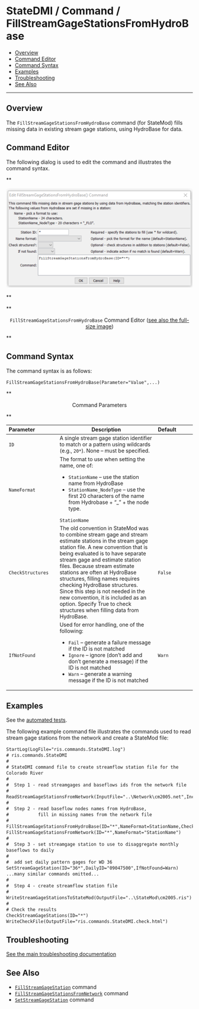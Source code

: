 # StateDMI / Command / FillStreamGageStationsFromHydroBase #

* [Overview](#overview)
* [Command Editor](#command-editor)
* [Command Syntax](#command-syntax)
* [Examples](#examples)
* [Troubleshooting](#troubleshooting)
* [See Also](#see-also)

-------------------------

## Overview ##

The `FillStreamGageStationsFromHydroBase` command (for StateMod)
fills missing data in existing stream gage stations, using HydroBase for data.

## Command Editor ##

The following dialog is used to edit the command and illustrates the command syntax.

**<p style="text-align: center;">
![FillStreamGageStationsFromHydroBase command editor](FillStreamGageStationsFromHydroBase.png)
</p>**

**<p style="text-align: center;">
`FillStreamGageStationsFromHydroBase` Command Editor (<a href="../FillStreamGageStationsFromHydroBase.png">see also the full-size image</a>)
</p>**

## Command Syntax ##

The command syntax is as follows:

```text
FillStreamGageStationsFromHydroBase(Parameter="Value",...)
```
**<p style="text-align: center;">
Command Parameters
</p>**

| **Parameter**&nbsp;&nbsp;&nbsp;&nbsp;&nbsp;&nbsp;&nbsp;&nbsp;&nbsp;&nbsp;&nbsp;&nbsp;&nbsp;&nbsp; | **Description** | **Default**&nbsp;&nbsp;&nbsp;&nbsp;&nbsp;&nbsp;&nbsp;&nbsp;&nbsp;&nbsp; |
| --------------|-----------------|----------------- |
| `ID` | A single stream gage station identifier to match or a pattern using wildcards (e.g., `20*`).	None – must be specified. |
| `NameFormat` | The format to use when setting the name, one of:<ul><li>`StationName` – use the station name from HydroBase</li><li>`StationName_NodeType` – use the first 20 characters of the name from Hydrobase + “_” + the node type.</li></ul>`StationName` |
| `CheckStructures` | The old convention in StateMod was to combine stream gage and stream estimate stations in the stream gage station file.  A new convention that is being evaluated is to have separate stream gage and estimate station files.  Because stream estimate stations are often at HydroBase structures, filling names requires checking HydroBase structures.  Since this step is not needed in the new convention, it is included as an option.  Specify True to check structures when filling data from HydroBase. | `False` |
| `IfNotFound` | Used for error handling, one of the following:<ul><li>`Fail` – generate a failure message if the ID is not matched</li><li>`Ignore` – ignore (don’t add and don’t generate a message) if the ID is not matched</li><li>`Warn` – generate a warning message if the ID is not matched</li></ul> | `Warn` |

## Examples ##

See the [automated tests](https://github.com/OpenCDSS/cdss-app-statedmi-test/tree/master/test/regression/commands/FillStreamGageStationsFromHydroBase).

The following example command file illustrates the commands used to read stream gage stations from the network and create a StateMod file:

```
StartLog(LogFile="ris.commands.StateDMI.log")
# ris.commands.StateDMI
#
# StateDMI command file to create streamflow station file for the Colorado River
#
#  Step 1 - read streamgages and baseflows ids from the network file
#
ReadStreamGageStationsFromNetwork(InputFile="..\Network\cm2005.net",IncludeStreamEstimateStations="True")
#
#  Step 2 - read baseflow nodes names from HydroBase,
#           fill in missing names from the network file
#
FillStreamGageStationsFromHydroBase(ID="*",NameFormat=StationName,CheckStructures=True)
FillStreamGageStationsFromNetwork(ID="*",NameFormat="StationName")
#
#  Step 3 - set streamgage station to use to disaggregate monthly baseflows to daily
#
#  add set daily pattern gages for WD 36
SetStreamGageStation(ID="36*",DailyID="09047500",IfNotFound=Warn)
...many similar commands omitted...
#
#  Step 4 - create streamflow station file
#
WriteStreamGageStationsToStateMod(OutputFile="..\StateMod\cm2005.ris")
#
# Check the results
CheckStreamGageStations(ID="*")
WriteCheckFile(OutputFile="ris.commands.StateDMI.check.html")
```

## Troubleshooting ##

[See the main troubleshooting documentation](../../troubleshooting/troubleshooting.md)

## See Also ##

* [`FillStreamGageStation`](../FillStreamGageStation/FillStreamGageStation.md) command
* [`FillStreamGageStationsFromNetwork`](../FillStreamGageStationsFromNetwork/FillStreamGageStationsFromNetwork.md) command
* [`SetStreamGageStation`](../SetStreamGageStation/SetStreamGageStation.md) command
